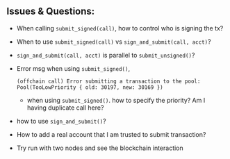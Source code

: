 ## Issues & Questions:

  - When calling `submit_signed(call)`, how to control who is signing the tx?
  - When to use `submit_signed(call)` vs `sign_and_submit(call, acct)`?
  - `sign_and_submit(call, acct)` is parallel to `submit_unsigned()`?

  - Error msg when using `submit_signed()`,
    ```
    (offchain call) Error submitting a transaction to the pool: Pool(TooLowPriority { old: 30197, new: 30169 })
    ```
    - when using `submit_signed()`. how to specify the priority? Am I having duplicate call here?

  - how to use `sign_and_submit()`?
  - How to add a real account that I am trusted to submit transaction?
  - Try run with two nodes and see the blockchain interaction
